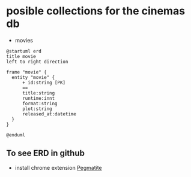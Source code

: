 # posible collections for the cinemas db

- movies

```uml
@startuml erd
title movie
left to right direction

frame "movie" {
  entity "movie" {
      + id:string [PK]
      ==
      title:string
      runtime:innt
      format:string
      plot:string
      released_at:datetime
  }
}

@enduml
```

## To see ERD in github

- install chrome extension [Pegmatite](https://chrome.google.com/webstore/detail/pegmatite/jegkfbnfbfnohncpcfcimepibmhlkldo)
